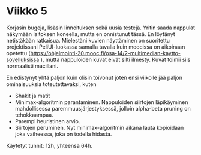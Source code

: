 # Viikko 5

Korjasin bugeja, lisäsin linnoituksen sekä uusia testejä. Yritin saada nappulat näkymään laitoksen koneella, mutta en onnistunut tässä. En löytänyt netistäkään ratkaisua. Mielestäni kuvien näyttäminen on suoritettu projektissani PeliUI-luokassa samalla tavalla kuin moocissa on aikoinaan opetettu (https://ohjelmointi-20.mooc.fi/osa-14/2-multimedian-kaytto-sovelluksissa ), mutta nappuloiden kuvat eivät silti ilmesty. Kuvat toimii siis normaalisti macillani.

En edistynyt yhtä paljon kuin olisin toivonut joten ensi viikolle jää paljon ominaisuuksia toteutettavaksi, kuten

- Shakit ja matit
- Minimax-algoritmin parantaminen. Nappuloiden siirtojen läpikäyminen mahdollisessa paremmuusjärjestyksessä, jolloin alpha-beta pruning on tehokkaampaa.
- Parempi heuristinen arvio.
- Siirtojen peruminen. Nyt minimax-algoritmin aikana lauta kopioidaan joka vaiheessa, joka on todella hidasta.

Käytetyt tunnit: 12h, yhteensä 64h.
